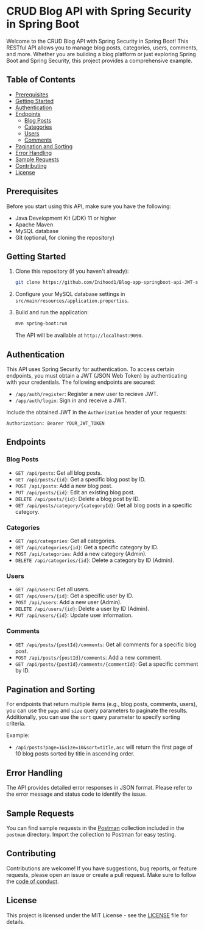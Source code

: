 # CRUD Blog API with Spring Security in Spring Boot

Welcome to the CRUD Blog API with Spring Security in Spring Boot! This RESTful API allows you to manage blog posts, categories, users, comments, and more. Whether you are building a blog platform or just exploring Spring Boot and Spring Security, this project provides a comprehensive example.

## Table of Contents

- [Prerequisites](#prerequisites)
- [Getting Started](#getting-started)
- [Authentication](#authentication)
- [Endpoints](#endpoints)
  - [Blog Posts](#blog-posts)
  - [Categories](#categories)
  - [Users](#users)
  - [Comments](#comments)
- [Pagination and Sorting](#pagination-and-sorting)
- [Error Handling](#error-handling)
- [Sample Requests](#sample-requests)
- [Contributing](#contributing)
- [License](#license)

## Prerequisites

Before you start using this API, make sure you have the following:

- Java Development Kit (JDK) 11 or higher
- Apache Maven
- MySQL database
- Git (optional, for cloning the repository)

## Getting Started

1. Clone this repository (if you haven't already):

   ```bash
   git clone https://github.com/Inihood1/Blog-app-springboot-api-JWT-security.git
   ```

2. Configure your MySQL database settings in `src/main/resources/application.properties`.

3. Build and run the application:

   ```bash
   mvn spring-boot:run
   ```

   The API will be available at `http://localhost:9090`.

## Authentication

This API uses Spring Security for authentication. To access certain endpoints, you must obtain a JWT (JSON Web Token) by authenticating with your credentials. The following endpoints are secured:

- `/app/auth/register`: Register a new user to recieve JWT.
- `/app/auth/login`: Sign in and receive a JWT.

Include the obtained JWT in the `Authorization` header of your requests:

```
Authorization: Bearer YOUR_JWT_TOKEN
```

## Endpoints

### Blog Posts

- `GET /api/posts`: Get all blog posts.
- `GET /api/posts/{id}`: Get a specific blog post by ID.
- `POST /api/posts`: Add a new blog post.
- `PUT /api/posts/{id}`: Edit an existing blog post.
- `DELETE /api/posts/{id}`: Delete a blog post by ID.
- `GET /api/posts/category/{categoryId}`: Get all blog posts in a specific category.

### Categories

- `GET /api/categories`: Get all categories.
- `GET /api/categories/{id}`: Get a specific category by ID.
- `POST /api/categories`: Add a new category (Admin).
- `DELETE /api/categories/{id}`: Delete a category by ID (Admin).

### Users

- `GET /api/users`: Get all users.
- `GET /api/users/{id}`: Get a specific user by ID.
- `POST /api/users`: Add a new user (Admin).
- `DELETE /api/users/{id}`: Delete a user by ID (Admin).
- `PUT /api/users/{id}`: Update user information.

### Comments

- `GET /api/posts/{postId}/comments`: Get all comments for a specific blog post.
- `POST /api/posts/{postId}/comments`: Add a new comment.
- `GET /api/posts/{postId}/comments/{commentId}`: Get a specific comment by ID.

## Pagination and Sorting

For endpoints that return multiple items (e.g., blog posts, comments, users), you can use the `page` and `size` query parameters to paginate the results. Additionally, you can use the `sort` query parameter to specify sorting criteria.

Example:

- `/api/posts?page=1&size=10&sort=title,asc` will return the first page of 10 blog posts sorted by title in ascending order.

## Error Handling

The API provides detailed error responses in JSON format. Please refer to the error message and status code to identify the issue.

## Sample Requests

You can find sample requests in the [Postman](https://www.postman.com) collection included in the `postman` directory. Import the collection to Postman for easy testing.

## Contributing

Contributions are welcome! If you have suggestions, bug reports, or feature requests, please open an issue or create a pull request. Make sure to follow the [code of conduct](CODE_OF_CONDUCT.md).

## License

This project is licensed under the MIT License - see the [LICENSE](LICENSE) file for details.
